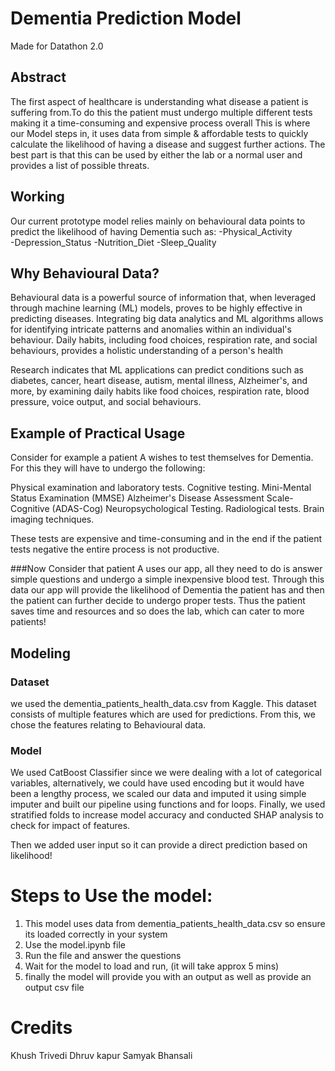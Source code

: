 # Dementia Prediction Model
Made for Datathon 2.0
## Abstract
The first aspect of healthcare is understanding what disease a patient is suffering from.To do this the patient must undergo multiple different tests making it a time-consuming and expensive process overall This is where our Model steps in, it uses data from simple & affordable tests to quickly calculate the likelihood of having a disease and suggest further actions. The best part is that this can be used by either the lab or a normal user and provides a list of possible threats.

## Working
Our current prototype model relies mainly on behavioural data points to predict the likelihood of having Dementia such as: 
-Physical_Activity	
-Depression_Status
-Nutrition_Diet
-Sleep_Quality

## Why Behavioural Data?
Behavioural data is a powerful source of information that, when leveraged through machine learning (ML) models, proves to be highly effective in predicting diseases. Integrating big data analytics and ML algorithms allows for identifying intricate patterns and anomalies within an individual's behaviour. Daily habits, including food choices, respiration rate, and social behaviours, provides a holistic understanding of a person's health

Research indicates that ML applications can predict conditions such as diabetes, cancer, heart disease, autism, mental illness, Alzheimer's, and more, by examining daily habits like food choices, respiration rate, blood pressure, voice output, and social behaviours.


## Example of Practical Usage
Consider for example a patient A wishes to test themselves for Dementia. For this they will have to undergo the following:

Physical examination and laboratory tests. 
Cognitive testing. 
Mini-Mental Status Examination (MMSE) 
Alzheimer's Disease Assessment Scale-Cognitive (ADAS-Cog) 
Neuropsychological Testing. 
Radiological tests. 
Brain imaging techniques.

These tests are expensive and time-consuming and in the end if the patient tests negative the entire process is not productive.

###Now Consider that patient A uses our app, 
all they need to do is answer simple questions and undergo a simple inexpensive blood test.
Through this data our app will provide the likelihood of Dementia the patient has and then the patient can further decide to undergo proper tests.
Thus the patient saves time and resources and so does the lab, which can cater to more patients!


## Modeling

### Dataset 
we used the dementia_patients_health_data.csv from Kaggle. This dataset consists of multiple features which are used for predictions.
From this, we chose the features relating to Behavioural data.

### Model
We used CatBoost Classifier since we were dealing with a lot of categorical variables, alternatively, we could have used encoding but it would have been a lengthy process, we scaled our data and imputed it using simple imputer and built our pipeline using functions and for loops. Finally, we used stratified folds to increase model accuracy and conducted SHAP analysis to check for impact of features.

Then we added user input so it can provide a direct prediction based on likelihood!

# Steps to Use the model:
1. This model uses data from dementia_patients_health_data.csv so ensure its loaded correctly in your system
2. Use the model.ipynb file
3. Run the file and answer the questions
4. Wait for the model to load and run, (it will take approx 5 mins)
4. finally the model will provide you with an output as well as provide an output csv file

# Credits
Khush Trivedi
Dhruv kapur
Samyak Bhansali
